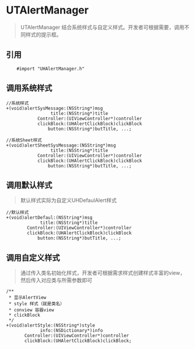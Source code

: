 UTAlertManager
===========
> UTAlertManager 结合系统样式与自定义样式。开发者可根据需要，调用不同样式的提示框。
 

 引用
-  
	
		#import "UHAlertManager.h"
 调用系统样式
- 

```
//系统样式
+(void)alertSysMessage:(NSString*)msg
                 title:(NSString*)title
            Controller:(UIViewController*)controller
            clickBlock:(UHAlertClickBlock)clickBlock
                button:(NSString*)butTitle, ...;
```
```
//系统Sheet样式
+(void)alertSheetSysMessage:(NSString*)msg
                 title:(NSString*)title
            Controller:(UIViewController*)controller
            clickBlock:(UHAlertClickBlock)clickBlock
                button:(NSString*)butTitle, ...;
```

 调用默认样式
-
> 默认样式实际为自定义UHDefaulAlert样式

```
//默认样式
+(void)alertDefaul:(NSString*)msg
             title:(NSString*)title
        Controller:(UIViewController*)controller
        clickBlock:(UHAlertClickBlock)clickBlock
            button:(NSString*)butTitle, ...;
```
 调用自定义样式
-
> 通过传入类名初始化样式，开发者可根据需求样式创建样式丰富的view，然后传入对应类与所需参数即可

```
/**
 * 显示AlertView
 * style 样式（就是类名）
 * conview 容器view
 * clickBlock
 */
+(void)alertStyle:(NSString*)style
             info:(NSDictionary*)info
       Controller:(UIViewController*)controller
       clickBlock:(UHAlertClickBlock)clickBlock;
```